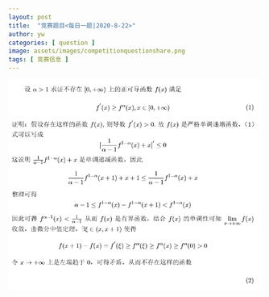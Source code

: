 ```yaml
---
layout: post
title:  "竞赛题目<每日一题|2020-8-22>"
author: yw
categories: [ question ]
image: assets/images/competitionquestionshare.png
tags: [ 竞赛信息 ]
---
```


<img src="../assets/images/competitionquestion9.png" alt="">

